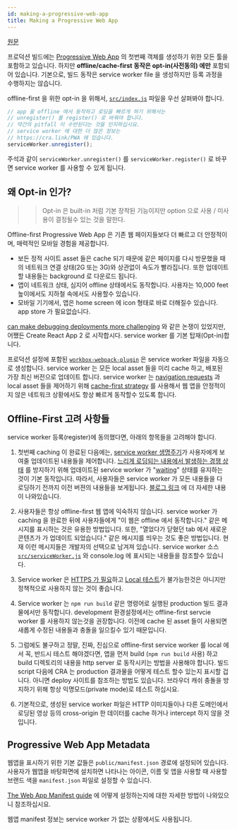 ```yaml
---
id: making-a-progressive-web-app
title: Making a Progressive Web App
---
```


[원문](https://github.com/facebook/create-react-app/blob/master/docusaurus/docs/making-a-progressive-web-app.md)

프로덕션 빌드에는 [Progressive Web App](https://developers.google.com/web/progressive-web-apps/) 의
첫번째 객체를 생성하기 위한 모든 툴을 포함하고 있습니다. 하지만 **offline/cache-first 동작은 opt-in(사전동의) 에만** 포함되어 있습니다.
기본으로, 빌드 동작은 service worker file 을 생성하지만 등록 과정을 수행하지는 않습니다.

offline-first 을 위한 opt-in 을 위해서, [`src/index.js`](https://github.com/facebook/create-react-app/blob/master/packages/cra-template/template/src/index.js) 파일을 우선 살펴봐야 합니다.

```js
// app 을 offline 에서 동작하고 로딩을 빠르게 하기 위해서는
// unregister() 를 register() 로 바꿔야 합니다.
// 약간의 pitfall 이 수반된다는 것을 인지하십시요.
// service worker 에 대한 더 많은 정보는
// https://cra.link/PWA 에 있습니다.
serviceWorker.unregister();
```

주석과 같이 `serviceWorker.unregister()` 를 `serviceWorker.register()` 로 바꾸면 service worker 를 사용할 수 있게 됩니다.

## 왜 Opt-in 인가?

>> Opt-in 은 built-in 처럼 기본 장착된 기능이지만 option 으로 사용 / 미사용이 결정될수 있는 것을 말한다.

Offline-first Progressive Web App 은 기존 웹 페이지들보다 더 빠르고 더 안정적이며, 매력적인 모바일 경험을 제공합니다.

- 보든 정적 사이트 asset 들은 cache 되기 때문에 같은 페이지를 다시 방문했을 때의 네트워크 연결 상태(2G 또는 3G)와 상관없이 속도가 빨라집니다. 또한 업데이트 할 내용들는 background 로 다운로드 됩니다.
- 앱이 네트워크 상태, 심지어 offline 상태에서도 동작합니다. 사용자는 10,000 feet 높이에서도 지하철 속에서도 사용할수 있습니다.
- 모바일 기기에서, 앱은 home screen 에 icon 형태로 바로 더해질수 있습니다. app store 가 필요없습니다.

[can make debugging deployments more challenging](https://github.com/facebook/create-react-app/issues/2398) 와 같은 논쟁이 있었지만, 어쨌든 Create React App 2 로 시작합시다. service worker 를 기본 탑재(Opt-in)합니다.

프로덕션 설정에 포함된 [`workbox-webpack-plugin`](https://developers.google.com/web/tools/workbox/modules/workbox-webpack-plugin) 은 service worker 파일을 자동으로 생성합니다.
service worker 는 모든 local asset 들을 미리 cache 하고, 배포된 가장 최신 버전으로 업데이트 합니다.
service worker 는 [navigation requests](https://developers.google.com/web/fundamentals/primers/service-workers/high-performance-loading#first_what_are_navigation_requests)
과
local asset 들을 제어하기 위해
[cache-first strategy](https://developers.google.com/web/fundamentals/instant-and-offline/offline-cookbook/#cache-falling-back-to-network) 를 사용해서 웹 앱을 안정적이지 않은 네트워크 상황에서도 항상 빠르게 동작할수 있도록 합니다.

## Offline-First 고려 사항들

service worker 등록(register)에 동의했다면, 아래의 항목들을 고려해야 합니다.

1. 첫번째 caching 이 완료된 다음에는, [service worker 생명주기](https://developers.google.com/web/fundamentals/primers/service-workers/lifecycle)가 사용자에게 보여줄 업데이트된 내용들을 제어합니다.
   [느리게 로딩되는 내용에서 발생하는 경쟁 상태](https://github.com/facebook/create-react-app/issues/3613#issuecomment-353467430) 를 방지하기 위해
   업데이트된 service worker 가 "[waiting](https://developers.google.com/web/fundamentals/primers/service-workers/lifecycle#waiting)"
   상태를 유지하는 것이 기본 동작입니다.
   따라서, 사용자들은 service worker 가 모든 내용들을 다 로딩하기 전까지 이전 버젼의 내용들을 보게됩니다.
   [블로그 링크](https://jeffy.info/2018/10/10/sw-in-c-r-a.html) 에 더 자세한 내용이 나와있습니다.

1. 사용자들은 항상 offline-first 웹 앱에 익숙하지 않습니다.
   service worker 가 caching 을 완료한 뒤에 사용자들에게 "이 웹은 offline 에서 동작합니다." 같은 메시지를 표시하는 것은 유용한 방법입니다.
   또한, "열었다가 닫혔던 tab 에서 새로운 콘텐츠가 가 업데이트 되었습니다." 같은 메시지를 띄우는 것도 좋은 방법입니다.
   현재 이런 메시지들은 개발자의 선택으로 남겨져 있습니다.
   service worker 소스 [`src/serviceWorker.js`](https://github.com/facebook/create-react-app/blob/master/packages/cra-template/template/src/serviceWorker.js)
   와 console.log 에 표시되는 내용들을 참조할수 있습니다.

1. Service worker 은 [HTTPS 가 필요](https://developers.google.com/web/fundamentals/getting-started/primers/service-workers#you_need_https)하고
   [Local 테스트](https://stackoverflow.com/questions/34160509/options-for-testing-service-workers-via-http/34161385#34161385)가 불가능한것은 아니지만
   정책적으로 사용하지 않는 것이 좋습니다.

1. Service worker 는 `npm run build` 같은 명령어로 실행된 production 빌드 결과물에서만 동작합니다.
   development 환경설정에서는 offline-first servcie worker 를 사용하지 않는것을 권장합니다.
   이전에 cache 된 asset 들이 사용되면 새롭게 수정된 내용들과 충돌을 일으킬수 있기 때문입니다.

1. 그럼에도 불구하고 정말, 진짜, 진심으로 offline-first service worker 를 local 에서 꼭, 반드시 테스트 해야겠다면,
   앱을 먼저 build (`npm run build` 사용) 하고 build 디렉토리의 내용을 http server 로 동작시키는 방법을 사용해야 합니다.
   빌드 script 다음에 CRA 는 production 결과물을 어떻게 테스트 할수 있는지 표시할 겁니다.
   아니면 deploy 사이트를 참조하는 방법도 있습니다.
   브라우더 캐쉬 충돌을 방지하기 위해 항상 익명모드(private mode)로 테스트 하십시요.

1. 기본적으로, 생성된 service worker 파일은 
   HTTP 이미지들이나 다른 도메인에서 로딩된 영상 등의 cross-origin 한 데이터를 cache 하거나 intercept 하지 않을 것입니다.

## Progressive Web App Metadata

웹앱을 표시하기 위한 기본 값들은 `public/manifest.json` 경로에 설정되어 있습니다.
사용자가 웹앱을 바탕화면에 설치하면 나타나는 아이콘, 이름 및 앱을 사용할 때 사용할 브랜드 색을 `manifest.json` 파일로 설정할 수 있습니다.

[The Web App Manifest guide](https://developers.google.com/web/fundamentals/engage-and-retain/web-app-manifest/) 에 어떻게 설정하는지에 대한 자세한 방법이 나와있으니 참조하십시요.

웹앱 manifest 정보는 service worker 가 없는 상황에서도 사용됩니다.
